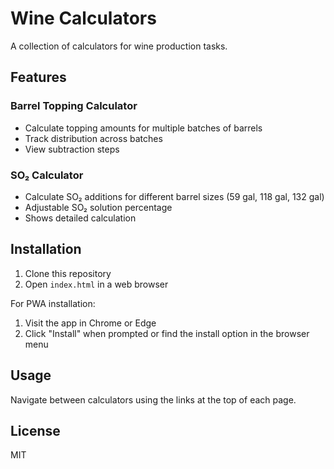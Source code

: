 # Wine Calculators

A collection of calculators for wine production tasks.

## Features

### Barrel Topping Calculator
- Calculate topping amounts for multiple batches of barrels
- Track distribution across batches
- View subtraction steps

### SO₂ Calculator
- Calculate SO₂ additions for different barrel sizes (59 gal, 118 gal, 132 gal)
- Adjustable SO₂ solution percentage
- Shows detailed calculation

## Installation

1. Clone this repository
2. Open `index.html` in a web browser

For PWA installation:
1. Visit the app in Chrome or Edge
2. Click "Install" when prompted or find the install option in the browser menu

## Usage

Navigate between calculators using the links at the top of each page.

## License

MIT
